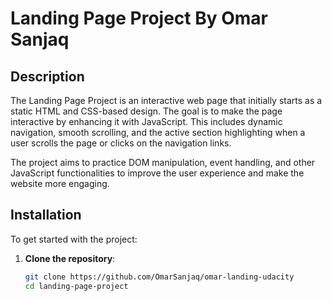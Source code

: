 # Landing Page Project By Omar Sanjaq

## Description

The Landing Page Project is an interactive web page that initially starts as a static HTML and CSS-based design. The goal is to make the page interactive by enhancing it with JavaScript. This includes dynamic navigation, smooth scrolling, and the active section highlighting when a user scrolls the page or clicks on the navigation links.

The project aims to practice DOM manipulation, event handling, and other JavaScript functionalities to improve the user experience and make the website more engaging.

## Installation

To get started with the project:

1. **Clone the repository**:

   ```bash
   git clone https://github.com/OmarSanjaq/omar-landing-udacity
   cd landing-page-project

